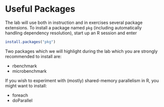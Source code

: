 # Useful Packages

The lab will use both in instruction and in exercises several package extensions.  To install a package named `pkg` (including automatically handling dependency resolution), start up an R session and enter 
```r
install.packages("pkg")
```

Two packages which we will highlight during the lab which you are strongly recommended to install are:

* rbenchmark
* microbenchmark

If you wish to experiment with (mostly) shared-memory parallelism in R, you might want to install:

* foreach
* doParallel
